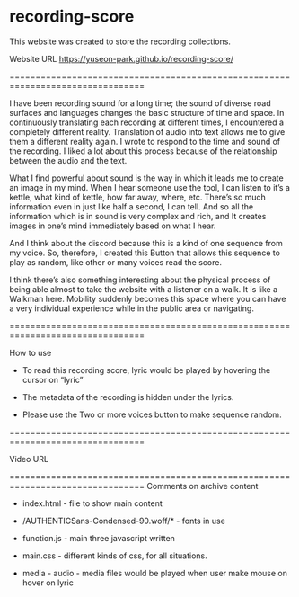 # recording-score

This website was created to store the recording collections.

Website URL
https://yuseon-park.github.io/recording-score/

================================================================================

I have been recording sound for a long time; the sound of diverse road surfaces and languages changes the basic structure of time and space. In continuously translating each recording at different times, I encountered a completely different reality. Translation of audio into text allows me to give them a different reality again. I wrote to respond to the time and sound of the recording. I liked a lot about this process because of the relationship between the audio and the text.

What I find powerful about sound is the way in which it leads me to create an image in my mind. When I hear someone use the tool, I can listen to it’s a kettle, what kind of kettle, how far away, where, etc. There’s so much information even in just like half a second, I can tell. And so all the information which is in sound is very complex and rich, and It creates images in one’s mind immediately based on what I hear.

And I think about the discord because this is a kind of one sequence from my voice. So, therefore, I created this Button that allows this sequence to play as random, like other or many voices read the score.

I think there’s also something interesting about the physical process of being able almost to take the website with a listener on a walk. It is like a Walkman here. Mobility suddenly becomes this space where you can have a very individual experience while in the public area or navigating.

================================================================================

How to use

- To read this recording score, lyric would be played by hovering the cursor on “lyric”

- The metadata of the recording is hidden under the lyrics.

- Please use the Two or more voices button to make sequence random.

================================================================================

Video URL


================================================================================
Comments on archive content

- index.html - file to show main content

- /AUTHENTICSans-Condensed-90.woff/* - fonts in use

- function.js - main three javascript written

- main.css - different kinds of css, for all situations.

- media - audio - media files would be played when user make mouse on hover on lyric